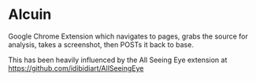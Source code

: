 Alcuin
======

Google Chrome Extension which navigates to pages, grabs the source for analysis, takes
a screenshot, then POSTs it back to base.

This has been heavily influenced by the All Seeing Eye extension at
https://github.com/idibidiart/AllSeeingEye